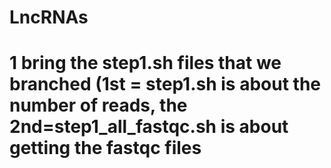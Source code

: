 # LncRNAs
# 1 bring the step1.sh files that we branched (1st = step1.sh is about the number of reads, the 2nd=step1_all_fastqc.sh is about getting the fastqc files

